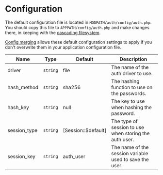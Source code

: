 # Configuration

The default configuration file is located in `MODPATH/auth/config/auth.php`. You should copy this file to `APPPATH/config/auth.php` and make changes there, in keeping with the [cascading filesystem](../kohana/files).

[Config merging](../kohana/config#config-merging) allows these default configuration settings to apply if you don't overwrite them in your application configuration file.

| Name         | Type     | Default             | Description                                             |
|--------------|----------|---------------------|---------------------------------------------------------|
| driver       | `string` | file                | The name of the auth driver to use.                     |
| hash_method  | `string` | sha256              | The hashing function to use on the passwords.           |
| hash_key     | `string` | null                | The key to use when hashing the password.               |
| session_type | `string` | [Session::$default] | The type of session to use when storing the auth user.  |
| session_key  | `string` | auth_user           | The name of the session variable used to save the user. |
